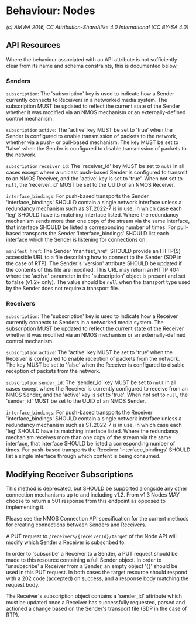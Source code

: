 # Behaviour: Nodes

_(c) AMWA 2016, CC Attribution-ShareAlike 4.0 International (CC BY-SA 4.0)_

## API Resources

Where the behaviour associated with an API attribute is not sufficiently clear from its name and schema constraints, this is documented below.

### Senders

`subscription`: The 'subscription' key is used to indicate how a Sender currently connects to Receivers in a networked media system. The subscription MUST be updated to reflect the current state of the Sender whether it was modified via an NMOS mechanism or an externally-defined control mechanism.

`subscription` `active`: The 'active' key MUST be set to 'true' when the Sender is configured to enable transmission of packets to the network, whether via a push- or pull-based mechanism. The key MUST be set to 'false' when the Sender is configured to disable transmission of packets to the network.

`subscription` `receiver_id`: The 'receiver_id' key MUST be set to `null` in all cases except where a unicast push-based Sender is configured to transmit to an NMOS Receiver, and the 'active' key is set to 'true'. When not set to `null`, the 'receiver_id' MUST be set to the UUID of an NMOS Receiver.

`interface_bindings`: For push-based transports the Sender 'interface_bindings' SHOULD contain a single network interface unless a redundancy mechanism such as ST.2022-7 is in use, in which case each 'leg' SHOULD have its matching interface listed. Where the redundancy mechanism sends more than one copy of the stream via the same interface, that interface SHOULD be listed a corresponding number of times. For pull-based transports the Sender 'interface_bindings' SHOULD list each interface which the Sender is listening for connections on.

`manifest_href`: The Sender 'manifest_href' SHOULD provide an HTTP(S) accessible URL to a file describing how to connect to the Sender (SDP in the case of RTP). The Sender's 'version' attribute SHOULD be updated if the contents of this file are modified. This URL may return an HTTP 404 where the 'active' parameter in the 'subscription' object is present and set to false (v1.2+ only). The value should be `null` when the transport type used by the Sender does not require a transport file.

### Receivers

`subscription`: The 'subscription' key is used to indicate how a Receiver currently connects to Senders in a networked media system. The subscription MUST be updated to reflect the current state of the Receiver whether it was modified via an NMOS mechanism or an externally-defined control mechanism.

`subscription` `active`: The 'active' key MUST be set to 'true' when the Receiver is configured to enable reception of packets from the network. The key MUST be set to 'false' when the Receiver is configured to disable reception of packets from the network.

`subscription` `sender_id`: The 'sender_id' key MUST be set to `null` in all cases except where the Receiver is currently configured to receive from an NMOS Sender, and the 'active' key is set to 'true'. When not set to `null`, the 'sender_id' MUST be set to the UUID of an NMOS Sender.

`interface_bindings`: For push-based transports the Receiver 'interface_bindings' SHOULD contain a single network interface unless a redundancy mechanism such as ST.2022-7 is in use, in which case each 'leg' SHOULD have its matching interface listed. Where the redundancy mechanism receives more than one copy of the stream via the same interface, that interface SHOULD be listed a corresponding number of times. For push-based transports the Receiver 'interface_bindings' SHOULD list a single interface through which content is being consumed.

## Modifying Receiver Subscriptions

This method is deprecated, but SHOULD be supported alongside any other connection mechanisms up to and including v1.2. From v1.3 Nodes MAY choose to return a 501 response from this endpoint as opposed to implementing it.

Please see the NMOS Connection API specification for the current methods for creating connections between Senders and Receivers.

A PUT request to `/receivers/{receiverId}/target` of the Node API will modify which Sender a Receiver is subscribed to.

In order to 'subscribe' a Receiver to a Sender, a PUT request should be made to this resource containing a full Sender object.
In order to 'unsubscribe' a Receiver from a Sender, an empty object '{}' should be used in this PUT request.
In both cases the target resource should respond with a 202 code (accepted) on success, and a response body matching the request body.

The Receiver's subscription object contains a 'sender_id' attribute which must be updated once a Receiver has successfully requested, parsed and actioned a change based on the Sender's transport file (SDP in the case of RTP).
